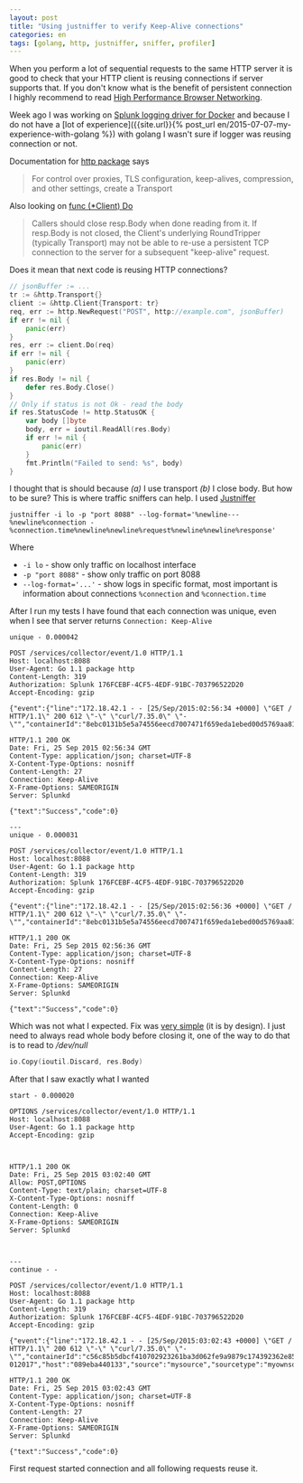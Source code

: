 ```yaml
---
layout: post
title: "Using justniffer to verify Keep-Alive connections"
categories: en
tags: [golang, http, justniffer, sniffer, profiler]
---
```


When you perform a lot of sequential requests to the same HTTP server it is good
to check that your HTTP client is reusing connections if server supports that.
If you don't know what is the benefit of persistent connection I highly
recommend to read [High Performance Browser Networking](http://shop.oreilly.com/product/0636920028048.do).

Week ago I was working on [Splunk logging driver for Docker](https://github.com/docker/docker/pull/16488)
and because I do not have a [lot of experience]({{site.url}}{% post_url en/2015-07-07-my-experience-with-golang %})
with golang I wasn't sure if logger was reusing connection or not.

Documentation for [http package](https://golang.org/pkg/net/http/) says

> For control over proxies, TLS configuration, keep-alives, compression,
> and other settings, create a Transport

Also looking on [func (*Client) Do](https://golang.org/pkg/net/http/#Client.Do)

> Callers should close resp.Body when done reading from it.
> If resp.Body is not closed, the Client's underlying RoundTripper
> (typically Transport) may not be able to re-use a persistent TCP connection
> to the server for a subsequent "keep-alive" request.

Does it mean that next code is reusing HTTP connections?

```go
// jsonBuffer := ...
tr := &http.Transport{}
client := &http.Client{Transport: tr}
req, err := http.NewRequest("POST", http://example.com", jsonBuffer)
if err != nil {
    panic(err)
}
res, err := client.Do(req)
if err != nil {
    panic(err)
}
if res.Body != nil {
    defer res.Body.Close()
}
// Only if status is not Ok - read the body
if res.StatusCode != http.StatusOK {
    var body []byte
    body, err = ioutil.ReadAll(res.Body)
    if err != nil {
        panic(err)
    }
    fmt.Println("Failed to send: %s", body)
}
```

I thought that is should because *(a)* I use transport *(b)* I close body.
But how to be sure? This is where traffic sniffers can help. I used
[Justniffer](http://justniffer.sourceforge.net)

```
justniffer -i lo -p "port 8088" --log-format='%newline---%newline%connection - %connection.time%newline%newline%request%newline%newline%response'
```

Where

- `-i lo` - show only traffic on localhost interface
- `-p "port 8088"` - show only traffic on port 8088
- `--log-format='...'` - show logs in specific format, most important is
    information about connections `%connection` and `%connection.time`

After I run my tests I have found that each connection was unique, even when
I see that server returns `Connection: Keep-Alive`

```
unique - 0.000042

POST /services/collector/event/1.0 HTTP/1.1
Host: localhost:8088
User-Agent: Go 1.1 package http
Content-Length: 319
Authorization: Splunk 176FCEBF-4CF5-4EDF-91BC-703796522D20
Accept-Encoding: gzip

{"event":{"line":"172.18.42.1 - - [25/Sep/2015:02:56:34 +0000] \"GET / HTTP/1.1\" 200 612 \"-\" \"curl/7.35.0\" \"-\"","containerId":"8ebc0131b5e5a74556eecd7007471f659eda1ebed00d5769aa8116c31d92cc45","source":"stdout"},"time":"1443149794.239578","host":"089eba440133","source":"mysource","sourcetype":"myownsourcetype"}

HTTP/1.1 200 OK
Date: Fri, 25 Sep 2015 02:56:34 GMT
Content-Type: application/json; charset=UTF-8
X-Content-Type-Options: nosniff
Content-Length: 27
Connection: Keep-Alive
X-Frame-Options: SAMEORIGIN
Server: Splunkd

{"text":"Success","code":0}

---
unique - 0.000031

POST /services/collector/event/1.0 HTTP/1.1
Host: localhost:8088
User-Agent: Go 1.1 package http
Content-Length: 319
Authorization: Splunk 176FCEBF-4CF5-4EDF-91BC-703796522D20
Accept-Encoding: gzip

{"event":{"line":"172.18.42.1 - - [25/Sep/2015:02:56:36 +0000] \"GET / HTTP/1.1\" 200 612 \"-\" \"curl/7.35.0\" \"-\"","containerId":"8ebc0131b5e5a74556eecd7007471f659eda1ebed00d5769aa8116c31d92cc45","source":"stdout"},"time":"1443149796.872861","host":"089eba440133","source":"mysource","sourcetype":"myownsourcetype"}

HTTP/1.1 200 OK
Date: Fri, 25 Sep 2015 02:56:36 GMT
Content-Type: application/json; charset=UTF-8
X-Content-Type-Options: nosniff
Content-Length: 27
Connection: Keep-Alive
X-Frame-Options: SAMEORIGIN
Server: Splunkd

{"text":"Success","code":0}
```

Which was not what I expected. Fix was [very simple](https://github.com/golang/go/issues/5645)
(it is by design).
I just need to always read whole body before closing it, one of the way to do
that is to read to */dev/null*

```go
io.Copy(ioutil.Discard, res.Body)
```

After that I saw exactly what I wanted

```
start - 0.000020

OPTIONS /services/collector/event/1.0 HTTP/1.1
Host: localhost:8088
User-Agent: Go 1.1 package http
Accept-Encoding: gzip



HTTP/1.1 200 OK
Date: Fri, 25 Sep 2015 03:02:40 GMT
Allow: POST,OPTIONS
Content-Type: text/plain; charset=UTF-8
X-Content-Type-Options: nosniff
Content-Length: 0
Connection: Keep-Alive
X-Frame-Options: SAMEORIGIN
Server: Splunkd



---
continue - -

POST /services/collector/event/1.0 HTTP/1.1
Host: localhost:8088
User-Agent: Go 1.1 package http
Content-Length: 319
Authorization: Splunk 176FCEBF-4CF5-4EDF-91BC-703796522D20
Accept-Encoding: gzip

{"event":{"line":"172.18.42.1 - - [25/Sep/2015:03:02:43 +0000] \"GET / HTTP/1.1\" 200 612 \"-\" \"curl/7.35.0\" \"-\"","containerId":"c56c85b5dbcf410702923261ba3d062fe9a9879c174392362e85467476b0591c","source":"stdout"},"time":"1443150163.
012017","host":"089eba440133","source":"mysource","sourcetype":"myownsourcetype"}

HTTP/1.1 200 OK
Date: Fri, 25 Sep 2015 03:02:43 GMT
Content-Type: application/json; charset=UTF-8
X-Content-Type-Options: nosniff
Content-Length: 27
Connection: Keep-Alive
X-Frame-Options: SAMEORIGIN
Server: Splunkd

{"text":"Success","code":0}
```

First request started connection and all following requests reuse it.
